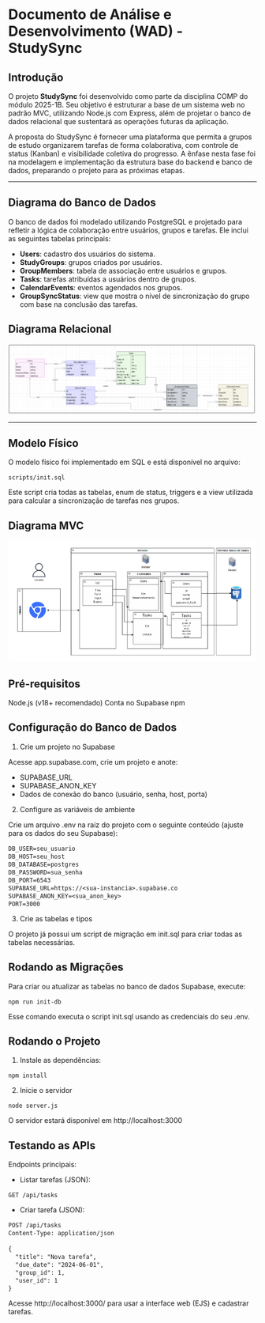 # Documento de Análise e Desenvolvimento (WAD) - StudySync

## Introdução

O projeto **StudySync** foi desenvolvido como parte da disciplina COMP do módulo 2025-1B. Seu objetivo é estruturar a base de um sistema web no padrão MVC, utilizando Node.js com Express, além de projetar o banco de dados relacional que sustentará as operações futuras da aplicação.

A proposta do StudySync é fornecer uma plataforma que permita a grupos de estudo organizarem tarefas de forma colaborativa, com controle de status (Kanban) e visibilidade coletiva do progresso. A ênfase nesta fase foi na modelagem e implementação da estrutura base do backend e banco de dados, preparando o projeto para as próximas etapas.

---

## Diagrama do Banco de Dados

O banco de dados foi modelado utilizando PostgreSQL e projetado para refletir a lógica de colaboração entre usuários, grupos e tarefas. Ele inclui as seguintes tabelas principais:

* **Users**: cadastro dos usuários do sistema.
* **StudyGroups**: grupos criados por usuários.
* **GroupMembers**: tabela de associação entre usuários e grupos.
* **Tasks**: tarefas atribuídas a usuários dentro de grupos.
* **CalendarEvents**: eventos agendados nos grupos.
* **GroupSyncStatus**: view que mostra o nível de sincronização do grupo com base na conclusão das tarefas.

## Diagrama Relacional

<img src="https://github.com/Sftwr-crativ/StudySync/blob/8250c601f2d004173ff306d369c2d330bcf35d15/diagrama.png"></img>

---

## Modelo Físico

O modelo físico foi implementado em SQL e está disponível no arquivo:

```
scripts/init.sql
```

Este script cria todas as tabelas, enum de status, triggers e a view utilizada para calcular a sincronização de tarefas nos grupos.

## Diagrama MVC
<img src="https://github.com/Sftwr-crativ/StudySync/blob/8cc4dbafee515e68c766ed5e32d92220383ab2db/documentos/Diagrama_MVC.png"></img>

## Pré-requisitos
Node.js (v18+ recomendado)
Conta no Supabase
npm

## Configuração do Banco de Dados

1. Crie um projeto no Supabase

Acesse app.supabase.com, crie um projeto e anote:

- SUPABASE_URL
- SUPABASE_ANON_KEY
- Dados de conexão do banco (usuário, senha, host, porta)

2. Configure as variáveis de ambiente

Crie um arquivo .env na raiz do projeto com o seguinte conteúdo (ajuste para os dados do seu Supabase):

```
DB_USER=seu_usuario
DB_HOST=seu_host
DB_DATABASE=postgres
DB_PASSWORD=sua_senha
DB_PORT=6543
SUPABASE_URL=https://<sua-instancia>.supabase.co
SUPABASE_ANON_KEY=<sua_anon_key>
PORT=3000
```

3. Crie as tabelas e tipos

O projeto já possui um script de migração em init.sql para criar todas as tabelas necessárias.

## Rodando as Migrações

Para criar ou atualizar as tabelas no banco de dados Supabase, execute:

```
npm run init-db
```

Esse comando executa o script init.sql usando as credenciais do seu .env.

## Rodando o Projeto

1. Instale as dependências:

```
npm install
```

2. Inicie o servidor

```
node server.js
```
O servidor estará disponível em http://localhost:3000

## Testando as APIs

Endpoints principais:
- Listar tarefas (JSON):
```
GET /api/tasks
```
- Criar tarefa (JSON):
```
POST /api/tasks
Content-Type: application/json

{
  "title": "Nova tarefa",
  "due_date": "2024-06-01",
  "group_id": 1,
  "user_id": 1
}
```
Acesse http://localhost:3000/ para usar a interface web (EJS) e cadastrar tarefas.
